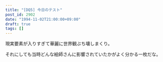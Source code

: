 ```yaml
---
title: "[DQ5] 今日のテスト"
post_id: 2902
date: "1994-11-02T21:00:00+09:00"
draft: true
tags: []
---
```



現実要素が入りすぎて華麗に世界観ぶち壊しまくり。

それにしても当時どんな絵師さんに影響されていたかがよく分かる一枚だな。
